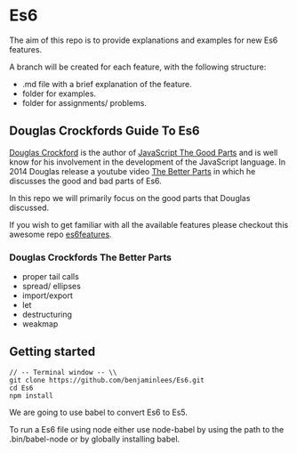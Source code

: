 #  Es6

The aim of this repo is to provide explanations and examples for new Es6 features.

A branch will be created for each feature, with the following structure:

- .md file with a brief explanation of the feature.
- folder for examples.
- folder for assignments/ problems.


## Douglas Crockfords Guide To Es6

  [Douglas Crockford](https://en.wikipedia.org/wiki/Douglas_Crockford) is the author of [JavaScript The Good Parts](http://www.amazon.co.uk/JavaScript-Good-Parts-Douglas-Crockford/dp/0596517742) and is well know for his involvement in the development of the JavaScript language.
  In 2014 Douglas release a youtube video [The Better Parts](https://www.youtube.com/watch?v=PSGEjv3Tqo0) in which he discusses the good and bad parts of Es6.

  In this repo we will primarily focus on the good parts that Douglas discussed.

  If you wish to get familiar with all the available features please checkout this awesome repo [es6features](https://github.com/lukehoban/es6features#default--rest--spread).

### Douglas Crockfords The Better Parts

  - proper tail calls
  - spread/ ellipses  
  - import/export
  - let
  - destructuring
  - weakmap

## Getting started

```
// -- Terminal window -- \\
git clone https://github.com/benjaminlees/Es6.git
cd Es6
npm install
```
We are going to use babel to convert Es6 to Es5.

To run a Es6 file using node either use node-babel by using the path to the .bin/babel-node or by globally installing babel.
